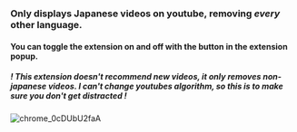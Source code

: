 ### Only displays Japanese videos on youtube, removing *every* other language. 
#### You can toggle the extension on and off with the button in the extension popup.

##### ! This extension doesn't recommend *new videos*, it only *removes non-japanese videos*. I can't change youtubes algorithm, so this is to make sure you don't get distracted !

![chrome_0cDUbU2faA](https://github.com/aramrw/only-jp-yt-vids/assets/106574385/818e1751-ac5d-42a7-a4c6-a1996dfee21f)
